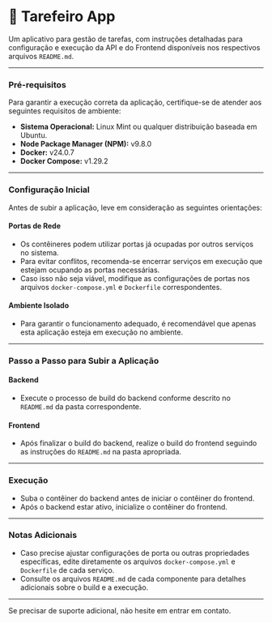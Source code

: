 # 📌 Tarefeiro App

Um aplicativo para gestão de tarefas, com instruções detalhadas para configuração e execução da API 
e do Frontend disponíveis nos respectivos arquivos `README.md`.

---

### **Pré-requisitos**
Para garantir a execução correta da aplicação, certifique-se de atender aos seguintes requisitos de ambiente:

- **Sistema Operacional:** Linux Mint ou qualquer distribuição baseada em Ubuntu.
- **Node Package Manager (NPM):** v9.8.0
- **Docker:** v24.0.7
- **Docker Compose:** v1.29.2

---

### **Configuração Inicial**
Antes de subir a aplicação, leve em consideração as seguintes orientações:

#### **Portas de Rede**
- Os contêineres podem utilizar portas já ocupadas por outros serviços no sistema.  
- Para evitar conflitos, recomenda-se encerrar serviços em execução que estejam ocupando as portas necessárias.  
- Caso isso não seja viável, modifique as configurações de portas nos arquivos `docker-compose.yml` e `Dockerfile` correspondentes.

#### **Ambiente Isolado**
- Para garantir o funcionamento adequado, é recomendável que apenas esta aplicação esteja em execução no ambiente.

---

### **Passo a Passo para Subir a Aplicação**

#### **Backend**
- Execute o processo de build do backend conforme descrito no `README.md` da pasta correspondente.

#### **Frontend**
- Após finalizar o build do backend, realize o build do frontend seguindo as instruções do `README.md` na pasta apropriada.

---

### **Execução**
- Suba o contêiner do backend antes de iniciar o contêiner do frontend.  
- Após o backend estar ativo, inicialize o contêiner do frontend.

---

### **Notas Adicionais**
- Caso precise ajustar configurações de porta ou outras propriedades específicas, edite diretamente os arquivos `docker-compose.yml` e `Dockerfile` de cada serviço.  
- Consulte os arquivos `README.md` de cada componente para detalhes adicionais sobre o build e a execução.

---

Se precisar de suporte adicional, não hesite em entrar em contato.
